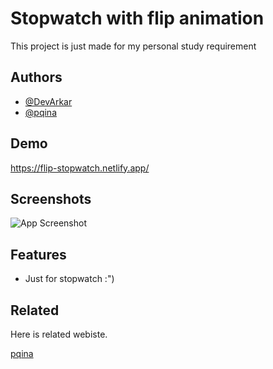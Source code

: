 
# Stopwatch with flip animation

This project is just made for my personal study requirement


## Authors

- [@DevArkar](https://github.com/arkarWebDev)
- [@pqina](https://pqina.nl/)


## Demo
https://flip-stopwatch.netlify.app/



## Screenshots

![App Screenshot](https://i.postimg.cc/KjRM6RZM/flip.png)


## Features

- Just for stopwatch :")


## Related

Here is related webiste.

[pqina](https://pqina.nl/)

